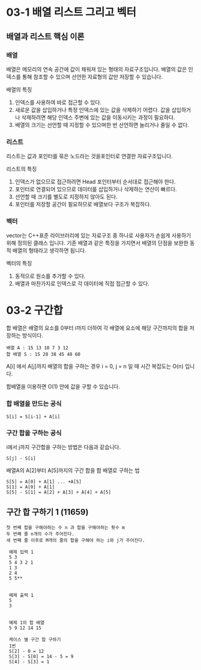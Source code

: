 
# 03-1 배열 리스트 그리고 벡터

## 배열과 리스트 핵심 이론

### 배열

배열은 메모리의 연속 공간에 값이 채워져 있는 형태의 자료구조입니다. 배열의 값은 인덱스를 통해 참조할 수 있으며 선언한 자료형의 값만 저장할 수 있습니다.

배열의 특징

1. 인덱스를 사용하여 바로 접근할 수 있다.
2. 새로운 값을 삽입하거나 특정 인덱스에 있는 값을 삭제하기 어렵다. 값을 삽입하거나 삭제하려면 해당 인덱스 주변에 있는 값을 이동시키는 과정이 필요하다.
3. 배열의 크기는 선언할 때 지정할 수 있으며한 번 선언하면 늘리거나 줄일 수 없다.

### 리스트

리스트는 값과 포인터를 묶은 노드라는 것을포인터로 연결한 자료구조입니다.

리스트의 특징

1. 인덱스가 없으므로 접근하려면 Head 포인터부터 순서대로 접근해야 한다.
2. 포인터로 연결되어 있으므로 데이터를 삽입하거나 삭제하는 연산이 빠르다.
3. 선언할 때 크기를 별도로 지정하지 않아도 된다.
4. 포인터를 저장할 공간이 필요하므로 배열보다 구조가 복잡하다.

### 벡터

vector는 C++표준 라이브러리에 있는 자료구조 중 하나로 사용자가 손쉽게 사용하기 위해 정의된 클래스 입니다. 기존 배열과 같은 특징을 가지면서 배열의 단점을 보완한 동적 배열의 형태라고 생각하면 됩니다.

벡터의 특징

1. 동적으로 원소를 추가할 수 있다.
2. 배열과 마찬가지로 인덱스로 각 데이터에 직접 접근할 수 있다.

# 03-2 구간합

합 배열은 배열의 요소를 0부터 i까지 더하여 각 배열에 요소에 해당 구간까지의 합을 저장하는 방식이다.

```
배열 A : 15 13 10 7 3 12
합 배열 S : 15 28 38 45 48 60
```

A[i] 에서 A[j]까지 배열의 합을 구하는 경우 i = 0,  j = n 일 때 시간 복잡도는 O(n) 입니다. 

합배열을 이용하면 O(1) 안에 값을 구할 수 있습니다.

### 합 배열을 만드는 공식

```
S[i] = S[i-1] + A[i]
```

### 구간 합을 구하는 공식

i에서 j까지 구간합을 구하는 방법은 다음과 같습니다.

```
S[j] - S[i]
```

배열A의 A[2]부터 A[5]까지의 구간 합을 합 배열로 구하는 법

```
S[5] = A[0] + A[1] ... +A[5]
S[1] = A[0] + A[1]
S[5] - S[1] = A[2] + A[3] + A[4] + A[5]
```

## 구간 합 구하기 1 (11659)

```
첫 번째 합을 구해야하는 수 n 과 합을 구해야하는 횟수 m 
두 번째 줄 n개의 수가 주어진다.
세 번째 줄 이후로 M개의 줄의 합을 구해야 하는 i와 j가 주어진다.

 예제 입력 1
 5 3
 5 4 3 2 1
 1 3
 2 4
 5 5**
 

 예제 출력 1
 5
 3 
 

 예제 1의 합 배열
 5 9 12 14 15
 
 케이스 별 구간 합 구하기
 1번
 S[2] - 0 = 12
 S[3] - S[0] = 14 - 5 = 9
 S[4] - S[3] = 1 
 
```